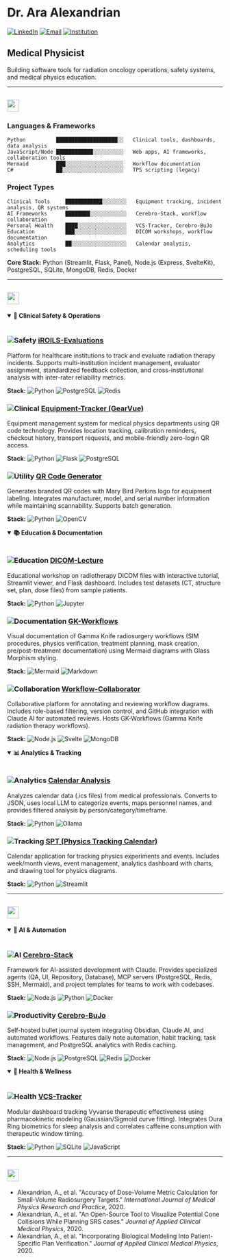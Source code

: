 # Dr. Ara Alexandrian

[![LinkedIn](https://img.shields.io/badge/LinkedIn-Ara_Alexandrian-0077B5?style=flat&logo=linkedin&logoColor=white)](https://www.linkedin.com/in/ara-alexandrian/)
[![Email](https://img.shields.io/badge/Email-ara.n.alexandrian%40gmail.com-D14836?style=flat&logo=gmail&logoColor=white)](mailto:ara.n.alexandrian@gmail.com)
[![Institution](https://img.shields.io/badge/Institution-Mary_Bird_Perkins_Cancer_Center-00457C?style=flat)](https://marybird.org/)

## Medical Physicist

Building software tools for radiation oncology operations, safety systems, and medical physics education.

---

## <img src="https://img.shields.io/badge/Technical-Stack-2ea44f?style=for-the-badge&logo=StackOverflow&logoColor=white" height="28"/>

### Languages & Frameworks
```
Python          ████████████████████░░   Clinical tools, dashboards, data analysis
JavaScript/Node ████████████░░░░░░░░░░   Web apps, AI frameworks, collaboration tools
Mermaid         ███░░░░░░░░░░░░░░░░░░░   Workflow documentation
C#              ██░░░░░░░░░░░░░░░░░░░░   TPS scripting (legacy)
```

### Project Types
```
Clinical Tools     ████████████░░░░░░░░   Equipment tracking, incident analysis, QR systems
AI Frameworks      ████████░░░░░░░░░░░░   Cerebro-Stack, workflow collaboration
Personal Health    ████░░░░░░░░░░░░░░░░   VCS-Tracker, Cerebro-BuJo
Education          ███░░░░░░░░░░░░░░░░░   DICOM workshops, workflow documentation
Analytics          ██░░░░░░░░░░░░░░░░░░   Calendar analysis, scheduling tools
```

**Core Stack:** Python (Streamlit, Flask, Panel), Node.js (Express, SvelteKit), PostgreSQL, SQLite, MongoDB, Redis, Docker

---

## <img src="https://img.shields.io/badge/Clinical-Projects-0077B5?style=for-the-badge&logo=Hospital&logoColor=white" height="28"/>

<details open>
<summary><b>🏥 Clinical Safety & Operations</b></summary>

<br>

### ![Safety](https://img.shields.io/badge/Safety-Analysis-red?style=flat-square&logo=ShieldCheck&logoColor=white) [iROILS-Evaluations](https://github.com/Ara-Alexandrian/iROILS-Evaluations)
Platform for healthcare institutions to track and evaluate radiation therapy incidents. Supports multi-institution incident management, evaluator assignment, standardized feedback collection, and cross-institutional analysis with inter-rater reliability metrics.

**Stack:** ![Python](https://img.shields.io/badge/-Python-3776AB?style=flat-square&logo=python&logoColor=white) ![PostgreSQL](https://img.shields.io/badge/-PostgreSQL-4169E1?style=flat-square&logo=postgresql&logoColor=white) ![Redis](https://img.shields.io/badge/-Redis-DC382D?style=flat-square&logo=redis&logoColor=white)

### ![Clinical](https://img.shields.io/badge/Clinical-Equipment-blue?style=flat-square&logo=Barcode&logoColor=white) [Equipment-Tracker (GearVue)](https://github.com/Ara-Alexandrian/equipment-tracker)
Equipment management system for medical physics departments using QR code technology. Provides location tracking, calibration reminders, checkout history, transport requests, and mobile-friendly zero-login QR access.

**Stack:** ![Python](https://img.shields.io/badge/-Python-3776AB?style=flat-square&logo=python&logoColor=white) ![Flask](https://img.shields.io/badge/-Flask-000000?style=flat-square&logo=flask&logoColor=white) ![PostgreSQL](https://img.shields.io/badge/-PostgreSQL-4169E1?style=flat-square&logo=postgresql&logoColor=white)

### ![Utility](https://img.shields.io/badge/Utility-QR_Codes-orange?style=flat-square&logo=QRCode&logoColor=white) [QR Code Generator](https://github.com/Ara-Alexandrian/qrcodes)
Generates branded QR codes with Mary Bird Perkins logo for equipment labeling. Integrates manufacturer, model, and serial number information while maintaining scannability. Supports batch generation.

**Stack:** ![Python](https://img.shields.io/badge/-Python-3776AB?style=flat-square&logo=python&logoColor=white) ![OpenCV](https://img.shields.io/badge/-OpenCV-5C3EE8?style=flat-square&logo=opencv&logoColor=white)

</details>

<details open>
<summary><b>📚 Education & Documentation</b></summary>

<br>

### ![Education](https://img.shields.io/badge/Education-Workshop-9cf?style=flat-square&logo=BookOpen&logoColor=white) [DICOM-Lecture](https://github.com/Ara-Alexandrian/DICOM-Lecture-MBP_06162026)
Educational workshop on radiotherapy DICOM files with interactive tutorial, Streamlit viewer, and Flask dashboard. Includes test datasets (CT, structure set, plan, dose files) from sample patients.

**Stack:** ![Python](https://img.shields.io/badge/-Python-3776AB?style=flat-square&logo=python&logoColor=white) ![Jupyter](https://img.shields.io/badge/-Jupyter-F37626?style=flat-square&logo=jupyter&logoColor=white)

### ![Documentation](https://img.shields.io/badge/Documentation-Workflows-lightgrey?style=flat-square&logo=DiagramsNet&logoColor=white) [GK-Workflows](https://github.com/Ara-Alexandrian/GK-workflows)
Visual documentation of Gamma Knife radiosurgery workflows (SIM procedures, physics verification, treatment planning, mask creation, pre/post-treatment documentation) using Mermaid diagrams with Glass Morphism styling.

**Stack:** ![Mermaid](https://img.shields.io/badge/-Mermaid-FF3670?style=flat-square&logo=mermaid&logoColor=white) ![Markdown](https://img.shields.io/badge/-Markdown-000000?style=flat-square&logo=markdown&logoColor=white)

### ![Collaboration](https://img.shields.io/badge/Collaboration-Platform-yellow?style=flat-square&logo=Git&logoColor=white) [Workflow-Collaborator](https://github.com/Ara-Alexandrian/Workflow-Collaborator)
Collaborative platform for annotating and reviewing workflow diagrams. Includes role-based filtering, version control, and GitHub integration with Claude AI for automated reviews. Hosts GK-Workflows (Gamma Knife radiation therapy workflows).

**Stack:** ![Node.js](https://img.shields.io/badge/-Node.js-339933?style=flat-square&logo=node.js&logoColor=white) ![Svelte](https://img.shields.io/badge/-Svelte-FF3E00?style=flat-square&logo=svelte&logoColor=white) ![MongoDB](https://img.shields.io/badge/-MongoDB-47A248?style=flat-square&logo=mongodb&logoColor=white)

</details>

<details open>
<summary><b>📊 Analytics & Tracking</b></summary>

<br>

### ![Analytics](https://img.shields.io/badge/Analytics-Calendar-informational?style=flat-square&logo=GoogleCalendar&logoColor=white) [Calendar Analysis](https://github.com/Ara-Alexandrian/calendar-analysis)
Analyzes calendar data (.ics files) from medical professionals. Converts to JSON, uses local LLM to categorize events, maps personnel names, and provides filtered analysis by person/category/timeframe.

**Stack:** ![Python](https://img.shields.io/badge/-Python-3776AB?style=flat-square&logo=python&logoColor=white) ![Ollama](https://img.shields.io/badge/-Ollama-000000?style=flat-square&logo=ollama&logoColor=white)

### ![Tracking](https://img.shields.io/badge/Tracking-Physics-brightgreen?style=flat-square&logo=CalendarCheck&logoColor=white) [SPT (Physics Tracking Calendar)](https://github.com/Ara-Alexandrian/SPT)
Calendar application for tracking physics experiments and events. Includes week/month views, event management, analytics dashboard with charts, and drawing tool for physics diagrams.

**Stack:** ![Python](https://img.shields.io/badge/-Python-3776AB?style=flat-square&logo=python&logoColor=white) ![Streamlit](https://img.shields.io/badge/-Streamlit-FF4B4B?style=flat-square&logo=streamlit&logoColor=white)

</details>

---

## <img src="https://img.shields.io/badge/Personal-Projects-blueviolet?style=for-the-badge&logo=Code&logoColor=white" height="28"/>

<details open>
<summary><b>🤖 AI & Automation</b></summary>

<br>

### ![AI](https://img.shields.io/badge/AI-Framework-blueviolet?style=flat-square&logo=OpenAI&logoColor=white) [Cerebro-Stack](https://github.com/Ara-Alexandrian/Cerebro-Stack)
Framework for AI-assisted development with Claude. Provides specialized agents (QA, UI, Repository, Database), MCP servers (PostgreSQL, Redis, SSH, Mermaid), and project templates for teams to work with codebases.

**Stack:** ![Node.js](https://img.shields.io/badge/-Node.js-339933?style=flat-square&logo=node.js&logoColor=white) ![Python](https://img.shields.io/badge/-Python-3776AB?style=flat-square&logo=python&logoColor=white) ![Docker](https://img.shields.io/badge/-Docker-2496ED?style=flat-square&logo=docker&logoColor=white)

### ![Productivity](https://img.shields.io/badge/Productivity-Journal-success?style=flat-square&logo=Obsidian&logoColor=white) [Cerebro-BuJo](https://github.com/Ara-Alexandrian/Cerebro-BuJo)
Self-hosted bullet journal system integrating Obsidian, Claude AI, and automated workflows. Features daily note automation, habit tracking, task management, and PostgreSQL analytics with Redis caching.

**Stack:** ![Node.js](https://img.shields.io/badge/-Node.js-339933?style=flat-square&logo=node.js&logoColor=white) ![PostgreSQL](https://img.shields.io/badge/-PostgreSQL-4169E1?style=flat-square&logo=postgresql&logoColor=white) ![Redis](https://img.shields.io/badge/-Redis-DC382D?style=flat-square&logo=redis&logoColor=white) ![Docker](https://img.shields.io/badge/-Docker-2496ED?style=flat-square&logo=docker&logoColor=white)

</details>

<details open>
<summary><b>🏃 Health & Wellness</b></summary>

<br>

### ![Health](https://img.shields.io/badge/Health-Tracking-ff69b4?style=flat-square&logo=Fitbit&logoColor=white) [VCS-Tracker](https://github.com/Ara-Alexandrian/VCS-tracker)
Modular dashboard tracking Vyvanse therapeutic effectiveness using pharmacokinetic modeling (Gaussian/Sigmoid curve fitting). Integrates Oura Ring biometrics for sleep analysis and correlates caffeine consumption with therapeutic window timing.

**Stack:** ![Python](https://img.shields.io/badge/-Python-3776AB?style=flat-square&logo=python&logoColor=white) ![SQLite](https://img.shields.io/badge/-SQLite-003B57?style=flat-square&logo=sqlite&logoColor=white) ![JavaScript](https://img.shields.io/badge/-JavaScript-F7DF1E?style=flat-square&logo=javascript&logoColor=black)

</details>

---

## <img src="https://img.shields.io/badge/Selected-Publications-red?style=for-the-badge&logo=BookStack&logoColor=white" height="28"/>

- Alexandrian, A., et al. "Accuracy of Dose-Volume Metric Calculation for Small-Volume Radiosurgery Targets." *International Journal of Medical Physics Research and Practice*, 2020.
- Alexandrian, A., et al. "An Open-Source Tool to Visualize Potential Cone Collisions While Planning SRS cases." *Journal of Applied Clinical Medical Physics*, 2020.
- Alexandrian, A., et al. "Incorporating Biological Modeling Into Patient-Specific Plan Verification." *Journal of Applied Clinical Medical Physics*, 2020.